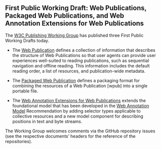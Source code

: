 ## First Public Working Draft: Web Publications, Packaged Web Publications, and Web Annotation Extensions for Web Publications

The [W3C Publishing Working Group](https://www.w3.org/publishing/groups/publ-wg/) has published three First Public Working Drafts today.

* The [Web Publication](https://www.w3.org/TR/2018/WD-wpub-20180104) defines a collection of information that describes the structure of Web Publications so that user agents can provide user experiences well-suited to reading publications, such as sequential navigation and offline reading. This information includes the default reading order, a list of resources, and publication-wide metadata.

* The [Packaged Web Publication](https://www.w3.org/TR/2018/WD-pwpub-20180104) defines a packaging format for combining the resources of a Web Publication [wpub] into a single portable file.

* The [Web Annotation Extensions for Web Publications](https://www.w3.org/TR/2018/WD-wpub-ann-20180104) extends the foundational model that has been developed in the [Web Annotation Model](https://www.w3.org/TR/annotation-model/) Recommendation by adding selector types applicable to collective resources and a new model component for describing positions in text and byte streams.

The Working Group welcomes comments via the GitHub repository issues (see the respective documents’ headers for the reference of the repositories).

